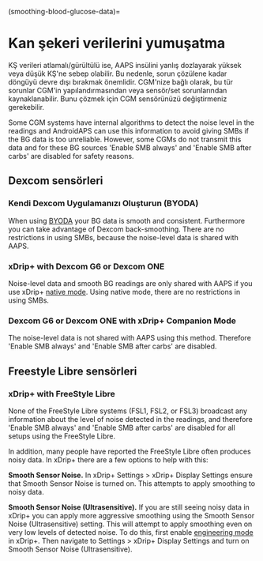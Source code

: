 (smoothing-blood-glucose-data)=

# Kan şekeri verilerini yumuşatma

KŞ verileri atlamalı/gürültülü ise, AAPS insülini yanlış dozlayarak yüksek veya düşük KŞ'ne sebep olabilir. Bu nedenle, sorun çözülene kadar döngüyü devre dışı bırakmak önemlidir. CGM'nize bağlı olarak, bu tür sorunlar CGM'in yapılandırmasından veya sensör/set sorunlarından kaynaklanabilir. Bunu çözmek için CGM sensörünüzü değiştirmeniz gerekebilir.

Some CGM systems have internal algorithms to detect the noise level in the readings and AndroidAPS can use this information to avoid giving SMBs if the BG data is too unreliable. However, some CGMs do not transmit this data and for these BG sources 'Enable SMB always' and 'Enable SMB after carbs' are disabled for safety reasons.

## Dexcom sensörleri

### Kendi Dexcom Uygulamanızı Oluşturun (BYODA)

When using [BYODA](../Hardware/DexcomG6.md#if-using-g6-with-build-your-own-dexcom-app) your BG data is smooth and consistent. Furthermore you can take advantage of Dexcom back-smoothing. There are no restrictions in using SMBs, because the noise-level data is shared with AAPS.

### xDrip+ with Dexcom G6 or Dexcom ONE

Noise-level data and smooth BG readings are only shared with AAPS if you use xDrip+ [native mode](https://navid200.github.io/xDrip/docs/Native-Algorithm). Using native mode, there are no restrictions in using SMBs.

### Dexcom G6 or Dexcom ONE with xDrip+ Companion Mode

The noise-level data is not shared with AAPS using this method. Therefore 'Enable SMB always' and 'Enable SMB after carbs' are disabled.

## Freestyle Libre sensörleri

### xDrip+ with FreeStyle Libre

None of the FreeStyle Libre systems (FSL1, FSL2, or FSL3) broadcast any information about the level of noise detected in the readings, and therefore 'Enable SMB always' and 'Enable SMB after carbs' are disabled for all setups using the FreeStyle Libre.

In addition, many people have reported the FreeStyle Libre often produces noisy data. In xDrip+ there are a few options to help with this:

**Smooth Sensor Noise.** In xDrip+ Settings > xDrip+ Display Settings ensure that Smooth Sensor Noise is turned on. This attempts to apply smoothing to noisy data.

**Smooth Sensor Noise (Ultrasensitive).** If you are still seeing noisy data in xDrip+ you can apply more aggressive smoothing using the Smooth Sensor Noise (Ultrasensitive) setting. This will attempt to apply smoothing even on very low levels of detected noise. To do this, first enable [engineering mode](Enabling-Engineering-Mode-in-xDrip.md) in xDrip+. Then navigate to Settings > xDrip+ Display Settings and turn on Smooth Sensor Noise (Ultrasensitive).